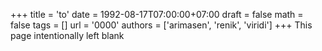 +++
title = 'to'
date = 1992-08-17T07:00:00+07:00
draft = false
math = false
tags = []
url = '0000'
authors = ['arimasen', 'renik', 'viridi']
+++
This page intentionally left blank
<!--more-->
